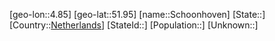 ﻿---
location: [51.95,4.85]
type: City
tags:
- geo/City


SpocWebEntityId: 34064
isDeleted: false
confidential: public

---
[geo-lon::4.85]
[geo-lat::51.95]
[name::Schoonhoven]
[State::]
[Country::[Netherlands](geo/Continent/Europe/Netherlands.md)]
[StateId::]
[Population::]
[Unknown::]

